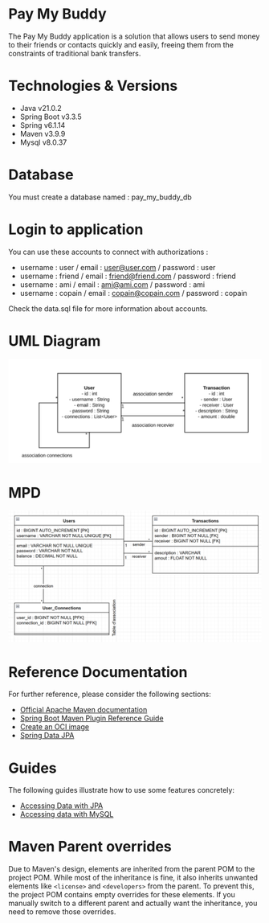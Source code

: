 # Pay My Buddy
The Pay My Buddy application is a solution that allows users to send money to their friends or contacts quickly and easily, freeing them from the constraints of traditional bank transfers.

# Technologies & Versions
* Java v21.0.2
* Spring Boot v3.3.5
* Spring v6.1.14
* Maven v3.9.9
* Mysql v8.0.37

# Database
You must create a database named : pay_my_buddy_db

# Login to application
You can use these accounts to connect with authorizations :
* username : user / email : user@user.com / password : user
* username : friend / email : friend@friend.com / password : friend
* username : ami / email : ami@ami.com / password : ami
* username : copain / email : copain@copain.com / password : copain

Check the data.sql file for more information about accounts.

# UML Diagram
![UML_Diagram](docs/P6_UML.PNG)

# MPD
![MPD](docs/P6_MPD.PNG)

# Reference Documentation
For further reference, please consider the following sections:

* [Official Apache Maven documentation](https://maven.apache.org/guides/index.html)
* [Spring Boot Maven Plugin Reference Guide](https://docs.spring.io/spring-boot/3.3.5/maven-plugin)
* [Create an OCI image](https://docs.spring.io/spring-boot/3.3.5/maven-plugin/build-image.html)
* [Spring Data JPA](https://docs.spring.io/spring-boot/3.3.5/reference/data/sql.html#data.sql.jpa-and-spring-data)

# Guides
The following guides illustrate how to use some features concretely:

* [Accessing Data with JPA](https://spring.io/guides/gs/accessing-data-jpa/)
* [Accessing data with MySQL](https://spring.io/guides/gs/accessing-data-mysql/)

# Maven Parent overrides

Due to Maven's design, elements are inherited from the parent POM to the project POM.
While most of the inheritance is fine, it also inherits unwanted elements like `<license>` and `<developers>` from the parent.
To prevent this, the project POM contains empty overrides for these elements.
If you manually switch to a different parent and actually want the inheritance, you need to remove those overrides.

